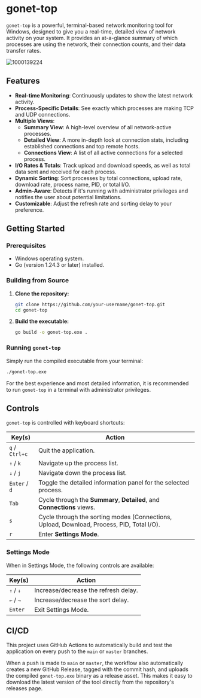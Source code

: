 # gonet-top

`gonet-top` is a powerful, terminal-based network monitoring tool for Windows, designed to give you a real-time, detailed view of network activity on your system. It provides an at-a-glance summary of which processes are using the network, their connection counts, and their data transfer rates.

![1000139224](https://github.com/user-attachments/assets/951d2ab7-58eb-4747-9fc1-d683a30447ce)
 <!-- placeholder -->

## Features

- **Real-time Monitoring**: Continuously updates to show the latest network activity.
- **Process-Specific Details**: See exactly which processes are making TCP and UDP connections.
- **Multiple Views**:
    - **Summary View**: A high-level overview of all network-active processes.
    - **Detailed View**: A more in-depth look at connection stats, including established connections and top remote hosts.
    - **Connections View**: A list of all active connections for a selected process.
- **I/O Rates & Totals**: Track upload and download speeds, as well as total data sent and received for each process.
- **Dynamic Sorting**: Sort processes by total connections, upload rate, download rate, process name, PID, or total I/O.
- **Admin-Aware**: Detects if it's running with administrator privileges and notifies the user about potential limitations.
- **Customizable**: Adjust the refresh rate and sorting delay to your preference.

## Getting Started

### Prerequisites

- Windows operating system.
- Go (version 1.24.3 or later) installed.

### Building from Source

1.  **Clone the repository:**
    ```sh
    git clone https://github.com/your-username/gonet-top.git
    cd gonet-top
    ```

2.  **Build the executable:**
    ```sh
    go build -o gonet-top.exe .
    ```

### Running `gonet-top`

Simply run the compiled executable from your terminal:

```sh
./gonet-top.exe
```

For the best experience and most detailed information, it is recommended to run `gonet-top` in a terminal with administrator privileges.

## Controls

`gonet-top` is controlled with keyboard shortcuts:

| Key(s)        | Action                                           |
|---------------|--------------------------------------------------|
| `q` / `Ctrl+c`| Quit the application.                            |
| `↑` / `k`     | Navigate up the process list.                    |
| `↓` / `j`     | Navigate down the process list.                  |
| `Enter` / `d` | Toggle the detailed information panel for the selected process. |
| `Tab`         | Cycle through the **Summary**, **Detailed**, and **Connections** views. |
| `s`           | Cycle through the sorting modes (Connections, Upload, Download, Process, PID, Total I/O). |
| `r`           | Enter **Settings Mode**.                         |

### Settings Mode

When in Settings Mode, the following controls are available:

| Key(s)        | Action                                           |
|---------------|--------------------------------------------------|
| `↑` / `↓`     | Increase/decrease the refresh delay.             |
| `←` / `→`     | Increase/decrease the sort delay.                |
| `Enter`       | Exit Settings Mode.                              |

## CI/CD

This project uses GitHub Actions to automatically build and test the application on every push to the `main` or `master` branches.

When a push is made to `main` or `master`, the workflow also automatically creates a new GitHub Release, tagged with the commit hash, and uploads the compiled `gonet-top.exe` binary as a release asset. This makes it easy to download the latest version of the tool directly from the repository's releases page.
